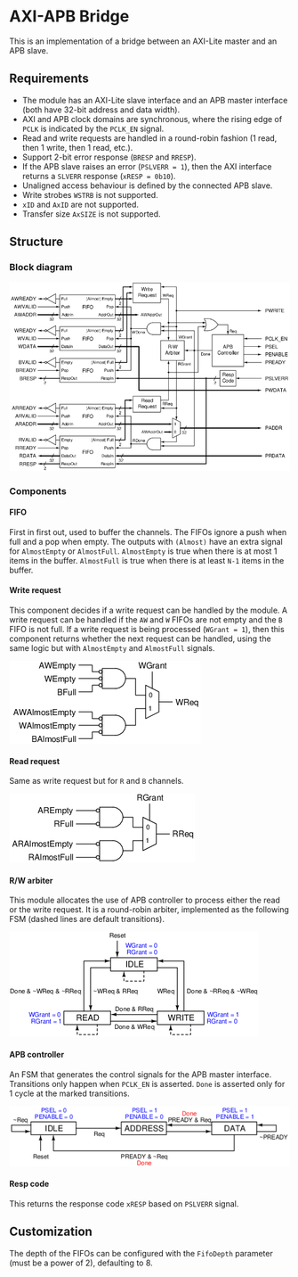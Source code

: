 # AXI-APB Bridge

This is an implementation of a bridge between an AXI-Lite master and an APB slave.

## Requirements
- The module has an AXI-Lite slave interface and an APB master interface (both have 32-bit address and data width).
- AXI and APB clock domains are synchronous, where the rising edge of `PCLK` is indicated by the `PCLK_EN` signal.
- Read and write requests are handled in a round-robin fashion (1 read, then 1 write, then 1 read, etc.).
- Support 2-bit error response (`BRESP` and `RRESP`).
- If the APB slave raises an error (`PSLVERR = 1`), then the AXI interface returns a `SLVERR` response (`xRESP = 0b10`).
- Unaligned access behaviour is defined by the connected APB slave.
- Write strobes `WSTRB` is not supported.
- `xID` and `AxID` are not supported.
- Transfer size `AxSIZE` is not supported.

## Structure
### Block diagram

![](figures/diagram.png)

### Components
#### FIFO
First in first out, used to buffer the channels.
The FIFOs ignore a push when full and a pop when empty.
The outputs with `(Almost)` have an extra signal for `AlmostEmpty` or `AlmostFull`.
`AlmostEmpty` is true when there is at most 1 items in the buffer.
`AlmostFull` is true when there is at least `N-1` items in the buffer.

#### Write request
This component decides if a write request can be handled by the module.
A write request can be handled if the `AW` and `W` FIFOs are not empty and the `B` FIFO is not full.
If a write request is being processed (`WGrant = 1`),
then this component returns whether the next request can be handled,
using the same logic but with `AlmostEmpty` and `AlmostFull` signals.

![](figures/wreq.png)

#### Read request
Same as write request but for `R` and `B` channels.

![](figures/rreq.png)

#### R/W arbiter
This module allocates the use of APB controller to process either the read or the write request.
It is a round-robin arbiter, implemented as the following FSM (dashed lines are default transitions).

![](figures/rwarbiter.png)

#### APB controller
An FSM that generates the control signals for the APB master interface.
Transitions only happen when `PCLK_EN` is asserted.
`Done` is asserted only for 1 cycle at the marked transitions.

![](figures/apbcontroller.png)

#### Resp code
This returns the response code `xRESP` based on `PSLVERR` signal.

## Customization
The depth of the FIFOs can be configured with the `FifoDepth` parameter (must be a power of 2), defaulting to 8.

